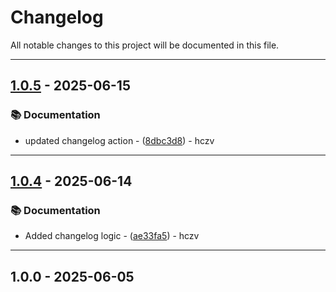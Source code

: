 # Changelog

All notable changes to this project will be documented in this file.
<!-- ignore lint rules that are often triggered by content generated from commits / git-cliff -->
<!-- markdownlint-disable line-length no-bare-urls ul-style emphasis-style -->
---
## [1.0.5](https://github.com/hczv/ansible-firewall/compare/1.0.4..1.0.5) - 2025-06-15

### 📚 Documentation

- updated changelog action - ([8dbc3d8](https://github.com/hczv/ansible-firewall/commit/8dbc3d82fedecbc30a962cddbc7e437926264ca7)) - hczv
---
## [1.0.4](https://github.com/hczv/ansible-firewall/compare/1.0.3..1.0.4) - 2025-06-14

### 📚 Documentation

- Added changelog logic - ([ae33fa5](https://github.com/hczv/ansible-firewall/commit/ae33fa5f3641ec6b5098b8d5ce7844436918247a)) - hczv
---
## 1.0.0 - 2025-06-05
<!-- generated by git-cliff -->
